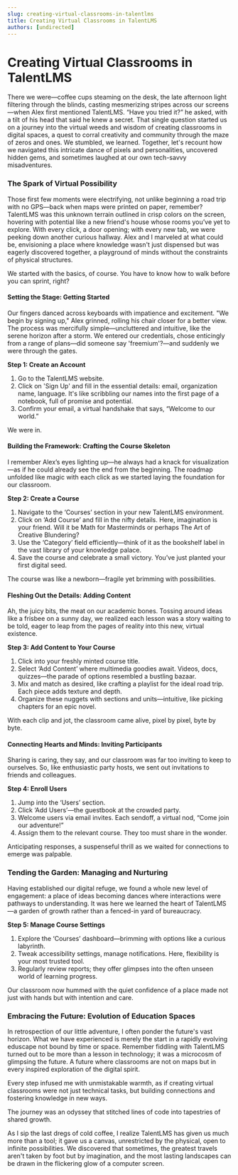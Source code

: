 ```yaml
---
slug: creating-virtual-classrooms-in-talentlms
title: Creating Virtual Classrooms in TalentLMS
authors: [undirected]
---
```



# Creating Virtual Classrooms in TalentLMS

There we were—coffee cups steaming on the desk, the late afternoon light filtering through the blinds, casting mesmerizing stripes across our screens—when Alex first mentioned TalentLMS. “Have you tried it?” he asked, with a tilt of his head that said he knew a secret. That single question started us on a journey into the virtual weeds and wisdom of creating classrooms in digital spaces, a quest to corral creativity and community through the maze of zeros and ones. We stumbled, we learned. Together, let's recount how we navigated this intricate dance of pixels and personalities, uncovered hidden gems, and sometimes laughed at our own tech-savvy misadventures.

### **The Spark of Virtual Possibility**

Those first few moments were electrifying, not unlike beginning a road trip with no GPS—back when maps were printed on paper, remember? TalentLMS was this unknown terrain outlined in crisp colors on the screen, hovering with potential like a new friend's house whose rooms you’ve yet to explore. With every click, a door opening; with every new tab, we were peeking down another curious hallway. Alex and I marveled at what could be, envisioning a place where knowledge wasn't just dispensed but was eagerly discovered together, a playground of minds without the constraints of physical structures.

We started with the basics, of course. You have to know how to walk before you can sprint, right?

#### **Setting the Stage: Getting Started**

Our fingers danced across keyboards with impatience and excitement. "We begin by signing up," Alex grinned, rolling his chair closer for a better view. The process was mercifully simple—uncluttered and intuitive, like the serene horizon after a storm. We entered our credentials, chose enticingly from a range of plans—did someone say 'freemium'?—and suddenly we were through the gates.

**Step 1: Create an Account**
1. Go to the TalentLMS website.
2. Click on 'Sign Up' and fill in the essential details: email, organization name, language. It's like scribbling our names into the first page of a notebook, full of promise and potential.
3. Confirm your email, a virtual handshake that says, “Welcome to our world.”

We were in.

#### **Building the Framework: Crafting the Course Skeleton**

I remember Alex’s eyes lighting up—he always had a knack for visualization—as if he could already see the end from the beginning. The roadmap unfolded like magic with each click as we started laying the foundation for our classroom.

**Step 2: Create a Course**
1. Navigate to the ‘Courses’ section in your new TalentLMS environment.
2. Click on ‘Add Course’ and fill in the nifty details. Here, imagination is your friend. Will it be Math for Masterminds or perhaps The Art of Creative Blundering?
3. Use the ‘Category’ field efficiently—think of it as the bookshelf label in the vast library of your knowledge palace.
4. Save the course and celebrate a small victory. You’ve just planted your first digital seed.

The course was like a newborn—fragile yet brimming with possibilities.

#### **Fleshing Out the Details: Adding Content**

Ah, the juicy bits, the meat on our academic bones. Tossing around ideas like a frisbee on a sunny day, we realized each lesson was a story waiting to be told, eager to leap from the pages of reality into this new, virtual existence.

**Step 3: Add Content to Your Course**
1. Click into your freshly minted course title.
2. Select ‘Add Content’ where multimedia goodies await. Videos, docs, quizzes—the parade of options resembled a bustling bazaar.
3. Mix and match as desired, like crafting a playlist for the ideal road trip. Each piece adds texture and depth.
4. Organize these nuggets with sections and units—intuitive, like picking chapters for an epic novel.

With each clip and jot, the classroom came alive, pixel by pixel, byte by byte.

#### **Connecting Hearts and Minds: Inviting Participants**

Sharing is caring, they say, and our classroom was far too inviting to keep to ourselves. So, like enthusiastic party hosts, we sent out invitations to friends and colleagues.

**Step 4: Enroll Users**
1. Jump into the ‘Users’ section.
2. Click ‘Add Users’—the guestbook at the crowded party.
3. Welcome users via email invites. Each sendoff, a virtual nod, “Come join our adventure!”
4. Assign them to the relevant course. They too must share in the wonder.

Anticipating responses, a suspenseful thrill as we waited for connections to emerge was palpable.

### **Tending the Garden: Managing and Nurturing**

Having established our digital refuge, we found a whole new level of engagement: a place of ideas becoming dances where interactions were pathways to understanding. It was here we learned the heart of TalentLMS—a garden of growth rather than a fenced-in yard of bureaucracy.

**Step 5: Manage Course Settings**
1. Explore the ‘Courses’ dashboard—brimming with options like a curious labyrinth.
2. Tweak accessibility settings, manage notifications. Here, flexibility is your most trusted tool.
3. Regularly review reports; they offer glimpses into the often unseen world of learning progress.

Our classroom now hummed with the quiet confidence of a place made not just with hands but with intention and care.

### **Embracing the Future: Evolution of Education Spaces**

In retrospection of our little adventure, I often ponder the future's vast horizon. What we have experienced is merely the start in a rapidly evolving eduscape not bound by time or space. Remember fiddling with TalentLMS turned out to be more than a lesson in technology; it was a microcosm of glimpsing the future. A future where classrooms are not on maps but in every inspired exploration of the digital spirit.

Every step infused me with unmistakable warmth, as if creating virtual classrooms were not just technical tasks, but building connections and fostering knowledge in new ways.

The journey was an odyssey that stitched lines of code into tapestries of shared growth.

As I sip the last dregs of cold coffee, I realize TalentLMS has given us much more than a tool; it gave us a canvas, unrestricted by the physical, open to infinite possibilities. We discovered that sometimes, the greatest travels aren't taken by foot but by imagination, and the most lasting landscapes can be drawn in the flickering glow of a computer screen.